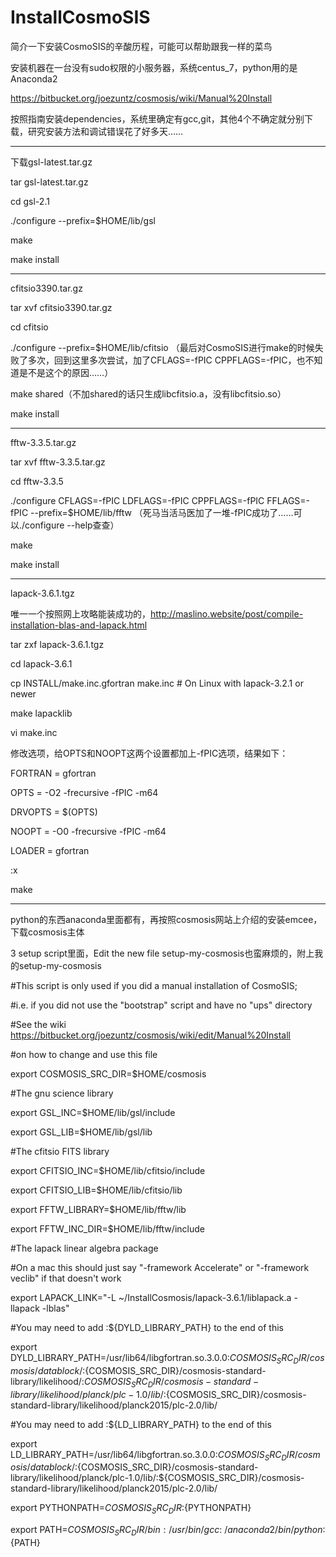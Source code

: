 # InstallCosmoSIS

简介一下安装CosmoSIS的辛酸历程，可能可以帮助跟我一样的菜鸟

安装机器在一台没有sudo权限的小服务器，系统centus_7，python用的是Anaconda2

https://bitbucket.org/joezuntz/cosmosis/wiki/Manual%20Install

按照指南安装dependencies，系统里确定有gcc,git，其他4个不确定就分别下载，研究安装方法和调试错误花了好多天……

-----------------------------

下载gsl-latest.tar.gz

tar gsl-latest.tar.gz

cd gsl-2.1

./configure --prefix=$HOME/lib/gsl

make

make install

-------------------------------

cfitsio3390.tar.gz

tar xvf cfitsio3390.tar.gz

cd cfitsio

./configure --prefix=$HOME/lib/cfitsio （最后对CosmoSIS进行make的时候失败了多次，回到这里多次尝试，加了CFLAGS=-fPIC CPPFLAGS=-fPIC，也不知道是不是这个的原因……）

make shared（不加shared的话只生成libcfitsio.a，没有libcfitsio.so）

make install

---------------------------------

fftw-3.3.5.tar.gz

tar xvf fftw-3.3.5.tar.gz

cd fftw-3.3.5

./configure CFLAGS=-fPIC LDFLAGS=-fPIC CPPFLAGS=-fPIC FFLAGS=-fPIC --prefix=$HOME/lib/fftw
（死马当活马医加了一堆-fPIC成功了……可以./configure --help查查）

make

make install

------------------------------------------

lapack-3.6.1.tgz

唯一一个按照网上攻略能装成功的，http://maslino.website/post/compile-installation-blas-and-lapack.html

tar zxf lapack-3.6.1.tgz

cd lapack-3.6.1

cp INSTALL/make.inc.gfortran make.inc   # On Linux with lapack-3.2.1 or newer

make lapacklib

vi make.inc

修改选项，给OPTS和NOOPT这两个设置都加上-fPIC选项，结果如下：

FORTRAN  = gfortran 

OPTS     = -O2 -frecursive -fPIC -m64

DRVOPTS  = $(OPTS)

NOOPT    = -O0 -frecursive -fPIC -m64

LOADER   = gfortran

:x

make

------------------------------------------

python的东西anaconda里面都有，再按照cosmosis网站上介绍的安装emcee，下载cosmosis主体

3 setup script里面，Edit the new file setup-my-cosmosis也蛮麻烦的，附上我的setup-my-cosmosis

#This script is only used if you did a manual installation of CosmoSIS;

#i.e. if you did not use the "bootstrap" script and have no "ups" directory


#See the wiki https://bitbucket.org/joezuntz/cosmosis/wiki/edit/Manual%20Install

#on how to change and use this file



export COSMOSIS_SRC_DIR=$HOME/cosmosis


#The gnu science library

export GSL_INC=$HOME/lib/gsl/include

export GSL_LIB=$HOME/lib/gsl/lib


#The cfitsio FITS library

export CFITSIO_INC=$HOME/lib/cfitsio/include

export CFITSIO_LIB=$HOME/lib/cfitsio/lib


export FFTW_LIBRARY=$HOME/lib/fftw/lib

export FFTW_INC_DIR=$HOME/lib/fftw/include



#The lapack linear algebra package

#On a mac this should just say "-framework Accelerate" or "-framework veclib" if that doesn't work

export LAPACK_LINK="-L ~/InstallCosmosis/lapack-3.6.1/liblapack.a -llapack -lblas"



#You may need to add :${DYLD_LIBRARY_PATH} to the end of this

export DYLD_LIBRARY_PATH=/usr/lib64/libgfortran.so.3.0.0:${COSMOSIS_SRC_DIR}/cosmosis/datablock/:${COSMOSIS_SRC_DIR}/cosmosis-standard-library/likelihood/:${COSMOSIS_SRC_DIR}/cosmosis-standard-library/likelihood/planck/plc-1.0/lib/:${COSMOSIS_SRC_DIR}/cosmosis-standard-library/likelihood/planck2015/plc-2.0/lib/


#You may need to add :${LD_LIBRARY_PATH} to the end of this

export LD_LIBRARY_PATH=/usr/lib64/libgfortran.so.3.0.0:${COSMOSIS_SRC_DIR}/cosmosis/datablock/:${COSMOSIS_SRC_DIR}/cosmosis-standard-library/likelihood/planck/plc-1.0/lib/:${COSMOSIS_SRC_DIR}/cosmosis-standard-library/likelihood/planck2015/plc-2.0/lib/



export PYTHONPATH=${COSMOSIS_SRC_DIR}:${PYTHONPATH}

export PATH=${COSMOSIS_SRC_DIR}/bin:/usr/bin/gcc:~/anaconda2/bin/python:${PATH}


